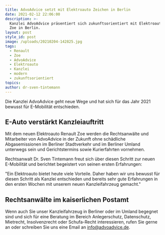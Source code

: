 ```yaml
---
title: AdvoAdvice setzt mit Elektroauto Zeichen in Berlin
date: 2021-02-12 22:06:00
description: >-
  Kanzlei AdvoAdvice präsentiert sich zukunftsorientiert mit Elektroauto Renault
  Zoe in Berlin.
layout: post
style_id: post
image: /uploads/20210204-142825.jpg
tags:
  - Renault
  - Zoe
  - AdvoAdvice
  - Elektroauto
  - Kanzlei
  - modern
  - zukunftsorientiert
topics:
author: dr-sven-tintemann
---
```


Die Kanzlei AdvoAdvice geht neue Wege und hat sich für das Jahr 2021 bewusst für E-Mobilität entschieden.&nbsp;

## E-Auto verstärkt Kanzleiauftritt

Mit dem neuen Elektroauto Renault Zoe werden die Rechtsanwälte und Mitarbeiter von AdvoAdvice in der Zukunft ohne schädliche Abgasemissionen im Berliner Stadtverkehr und im Berliner Umland unterwegs sein und Gerichtstermins sowie Kurierfahrten vornehmen.&nbsp;

Rechtsanwalt Dr. Sven Tintemann freut sich über diesen Schritt zur neuen E-Mobilität und berichtet begeistert von seinen ersten Erfahrungen:

"Ein Elektroauto bietet heute viele Vorteile. Daher haben wir uns bewusst für diesen Schritt als Kanzlei entschieden und bereits sehr gute Erfahrungen in den ersten Wochen mit unserem neuen Kanzleifahrzeug gemacht."

## Rechtsanwälte im kaiserlichen Postamt

Wenn auch Sie unser Kanzleifahrzeug in Berliner oder im Umland begegnet sind und sich für eine Beratung im Bereich Anlegerschutz, Datenschutz, Mietrecht, Insolvenzrecht oder Schufa-Recht interessieren, rufen Sie gerne an oder schreiben Sie uns eine Email an info@advoadvice.de.
